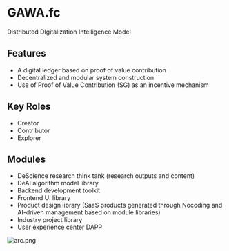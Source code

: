 # GAWA.fc

Distributed DIgitalization Intelligence Model


## Features

 - A digital ledger based on proof of value contribution
 - Decentralized and modular system construction
 - Use of Proof of Value Contribution (SG) as an incentive mechanism

## Key Roles

 - Creator
 - Contributor
 - Explorer

## Modules

 - DeScience research think tank (research outputs and content)
 - DeAI algorithm model library
 - Backend development toolkit
 - Frontend UI library
 - Product design library (SaaS products generated through Nocoding and AI-driven management based on module libraries)
 - Industry project library
 - User experience center DAPP

 

![arc.png](https://s2.loli.net/2024/08/16/HKth69zNAPRl4n3.png)

